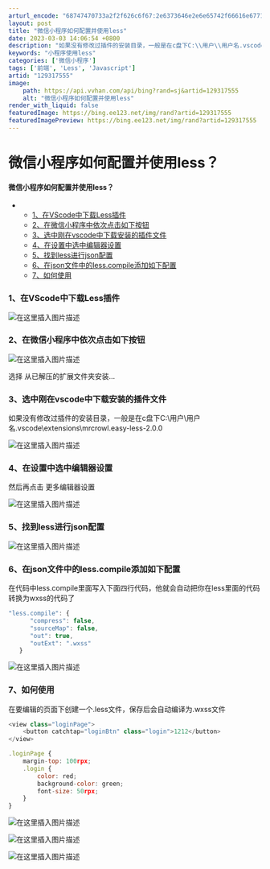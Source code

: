 ```yaml
---
arturl_encode: "68747470733a2f2f626c6f67:2e6373646e2e6e65742f66616e67716932303137303531352f:61727469636c652f64657461696c732f313239333137353535"
layout: post
title: "微信小程序如何配置并使用less"
date: 2023-03-03 14:06:54 +0800
description: "如果没有修改过插件的安装目录，一般是在c盘下C:\\用户\\用户名.vscode\\extensions\\"
keywords: "小程序使用less"
categories: ['微信小程序']
tags: ['前端', 'Less', 'Javascript']
artid: "129317555"
image:
    path: https://api.vvhan.com/api/bing?rand=sj&artid=129317555
    alt: "微信小程序如何配置并使用less"
render_with_liquid: false
featuredImage: https://bing.ee123.net/img/rand?artid=129317555
featuredImagePreview: https://bing.ee123.net/img/rand?artid=129317555
---
```


# 微信小程序如何配置并使用less？

#### 微信小程序如何配置并使用less？

* + [1、在VScode中下载Less插件](#1VScodeLess_1)
  + [2、在微信小程序中依次点击如下按钮](#2_3)
  + [3、选中刚在vscode中下载安装的插件文件](#3vscode_6)
  + [4、在设置中选中编辑器设置](#4_9)
  + [5、找到less进行json配置](#5lessjson_12)
  + [6、在json文件中的less.compile添加如下配置](#6jsonlesscompile_14)
  + [7、如何使用](#7_25)

### 1、在VScode中下载Less插件

![在这里插入图片描述](https://i-blog.csdnimg.cn/blog_migrate/ffbda928fe72213ec73fcc30b5b7d7ae.png)

### 2、在微信小程序中依次点击如下按钮

![在这里插入图片描述](https://i-blog.csdnimg.cn/blog_migrate/cfd650f91f51febb8afcb62ddc63af86.png)
  
选择 从已解压的扩展文件夹安装…

### 3、选中刚在vscode中下载安装的插件文件

如果没有修改过插件的安装目录，一般是在c盘下C:\用户\用户名.vscode\extensions\mrcrowl.easy-less-2.0.0
  
![在这里插入图片描述](https://i-blog.csdnimg.cn/blog_migrate/492f290ec774b9f592418276e2c1d669.png)

### 4、在设置中选中编辑器设置

然后再点击 更多编辑器设置
  
![在这里插入图片描述](https://i-blog.csdnimg.cn/blog_migrate/797577f9c1b716d3c4179947dc97a71b.png)

### 5、找到less进行json配置

![在这里插入图片描述](https://i-blog.csdnimg.cn/blog_migrate/48ac1b826dbb323172ff081c865fc4ec.png)

### 6、在json文件中的less.compile添加如下配置

在代码中less.compile里面写入下面四行代码，他就会自动把你在less里面的代码转换为wxss的代码了

```javascript
"less.compile": {
      "compress": false,
      "sourceMap": false,
      "out": true,
      "outExt": ".wxss"
   }

```

![在这里插入图片描述](https://i-blog.csdnimg.cn/blog_migrate/59ac80e4050e17210095c2b881181212.png)

### 7、如何使用

在要编辑的页面下创建一个.less文件，保存后会自动编译为.wxss文件

```javascript
<view class="loginPage">
    <button catchtap="loginBtn" class="login">1212</button>
</view>

```

```javascript
.loginPage {
    margin-top: 100rpx;
    .login {
        color: red;
        background-color: green;
        font-size: 50rpx;
    }
}

```

![在这里插入图片描述](https://i-blog.csdnimg.cn/blog_migrate/56a201a19646f6369775e2586740c58e.png)
  
![在这里插入图片描述](https://i-blog.csdnimg.cn/blog_migrate/dbef38cf638cac8849169ea86286eb42.png)
  
![在这里插入图片描述](https://i-blog.csdnimg.cn/blog_migrate/f19724e1a8f3a9f491f5a2d0aa2eca8d.png)